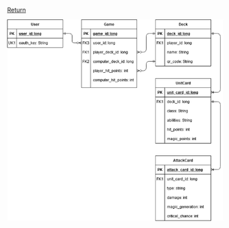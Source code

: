 [Return](index.md)

[![ERD](img/Card%20Combat%20ERD%20Mk3.png)](pdf/Card%20Combat%20ERD%20Mk3.pdf "Click for PDF")
